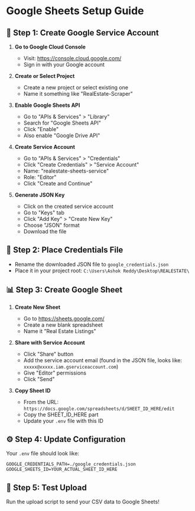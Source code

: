 # Google Sheets Setup Guide

## 🔧 Step 1: Create Google Service Account

1. **Go to Google Cloud Console**
   - Visit: https://console.cloud.google.com/
   - Sign in with your Google account

2. **Create or Select Project**
   - Create a new project or select existing one
   - Name it something like "RealEstate-Scraper"

3. **Enable Google Sheets API**
   - Go to "APIs & Services" > "Library"
   - Search for "Google Sheets API"
   - Click "Enable"
   - Also enable "Google Drive API"

4. **Create Service Account**
   - Go to "APIs & Services" > "Credentials"
   - Click "Create Credentials" > "Service Account"
   - Name: "realestate-sheets-service"
   - Role: "Editor"
   - Click "Create and Continue"

5. **Generate JSON Key**
   - Click on the created service account
   - Go to "Keys" tab
   - Click "Add Key" > "Create New Key"
   - Choose "JSON" format
   - Download the file

## 📁 Step 2: Place Credentials File

- Rename the downloaded JSON file to `google_credentials.json`
- Place it in your project root: `C:\Users\Ashok Reddy\Desktop\REALESTATE\`

## 📊 Step 3: Create Google Sheet

1. **Create New Sheet**
   - Go to https://sheets.google.com/
   - Create a new blank spreadsheet
   - Name it "Real Estate Listings"

2. **Share with Service Account**
   - Click "Share" button
   - Add the service account email (found in the JSON file, looks like: `xxxxx@xxxxx.iam.gserviceaccount.com`)
   - Give "Editor" permissions
   - Click "Send"

3. **Copy Sheet ID**
   - From the URL: `https://docs.google.com/spreadsheets/d/SHEET_ID_HERE/edit`
   - Copy the SHEET_ID_HERE part
   - Update your `.env` file with this ID

## ⚙️ Step 4: Update Configuration

Your `.env` file should look like:
```
GOOGLE_CREDENTIALS_PATH=./google_credentials.json
GOOGLE_SHEETS_ID=YOUR_ACTUAL_SHEET_ID_HERE
```

## 🚀 Step 5: Test Upload

Run the upload script to send your CSV data to Google Sheets!